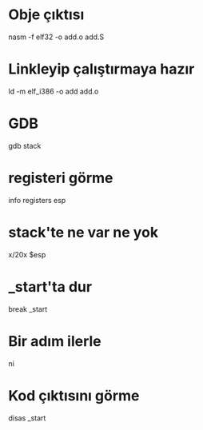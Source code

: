 # Obje çıktısı
nasm -f elf32 -o add.o add.S
# Linkleyip çalıştırmaya hazır
ld -m elf_i386 -o add add.o
# GDB
gdb stack   
# registeri görme
info registers esp
# stack'te ne var ne yok
x/20x $esp  
# _start'ta dur
break _start
# Bir adım ilerle
ni
# Kod çıktısını görme
disas _start
